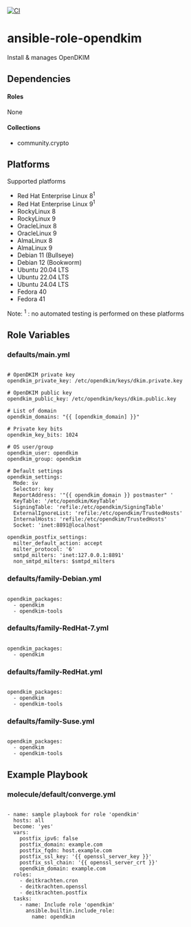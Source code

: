 [![CI](https://github.com/de-it-krachten/ansible-role-opendkim/workflows/CI/badge.svg?event=push)](https://github.com/de-it-krachten/ansible-role-opendkim/actions?query=workflow%3ACI)


# ansible-role-opendkim

Install & manages OpenDKIM 



## Dependencies

#### Roles
None

#### Collections
- community.crypto

## Platforms

Supported platforms

- Red Hat Enterprise Linux 8<sup>1</sup>
- Red Hat Enterprise Linux 9<sup>1</sup>
- RockyLinux 8
- RockyLinux 9
- OracleLinux 8
- OracleLinux 9
- AlmaLinux 8
- AlmaLinux 9
- Debian 11 (Bullseye)
- Debian 12 (Bookworm)
- Ubuntu 20.04 LTS
- Ubuntu 22.04 LTS
- Ubuntu 24.04 LTS
- Fedora 40
- Fedora 41

Note:
<sup>1</sup> : no automated testing is performed on these platforms

## Role Variables
### defaults/main.yml
<pre><code>
# OpenDKIM private key
opendkim_private_key: /etc/opendkim/keys/dkim.private.key

# OpenDKIM public key
opendkim_public_key: /etc/opendkim/keys/dkim.public.key

# List of domain
opendkim_domains: "{{ [opendkim_domain] }}"

# Private key bits
opendkim_key_bits: 1024

# OS user/group
opendkim_user: opendkim
opendkim_group: opendkim

# Default settings
opendkim_settings:
  Mode: sv
  Selector: key
  ReportAddress: '"{{ opendkim_domain }} postmaster" <postmaster@{{ opendkim_domain }}>'
  KeyTable: '/etc/opendkim/KeyTable'
  SigningTable: 'refile:/etc/opendkim/SigningTable'
  ExternalIgnoreList: 'refile:/etc/opendkim/TrustedHosts'
  InternalHosts: 'refile:/etc/opendkim/TrustedHosts'
  Socket: 'inet:8891@localhost'

opendkim_postfix_settings:
  milter_default_action: accept
  milter_protocol: '6'
  smtpd_milters: 'inet:127.0.0.1:8891'
  non_smtpd_milters: $smtpd_milters
</pre></code>

### defaults/family-Debian.yml
<pre><code>
opendkim_packages:
  - opendkim
  - opendkim-tools
</pre></code>

### defaults/family-RedHat-7.yml
<pre><code>
opendkim_packages:
  - opendkim
</pre></code>

### defaults/family-RedHat.yml
<pre><code>
opendkim_packages:
  - opendkim
  - opendkim-tools
</pre></code>

### defaults/family-Suse.yml
<pre><code>
opendkim_packages:
  - opendkim
  - opendkim-tools
</pre></code>




## Example Playbook
### molecule/default/converge.yml
<pre><code>
- name: sample playbook for role 'opendkim'
  hosts: all
  become: 'yes'
  vars:
    postfix_ipv6: false
    postfix_domain: example.com
    postfix_fqdn: host.example.com
    postfix_ssl_key: '{{ openssl_server_key }}'
    postfix_ssl_chain: '{{ openssl_server_crt }}'
    opendkim_domain: example.com
  roles:
    - deitkrachten.cron
    - deitkrachten.openssl
    - deitkrachten.postfix
  tasks:
    - name: Include role 'opendkim'
      ansible.builtin.include_role:
        name: opendkim
</pre></code>
